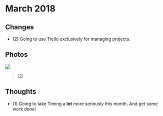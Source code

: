 # March 2018
## Changes
- (2) Going to use Trello exclusively for managing projects.

## Photos
![](https://scontent-ams3-1.cdninstagram.com/vp/f31a8d90a3b19d084b8df84ccf718c37/5B35DA2F/t51.2885-15/e35/28428181_175665736388402_1209533580204572672_n.jpg)
> (2)

## Thoughts
- (1) Going to take Timing a __lot__ more seriously this month. And get some work done!